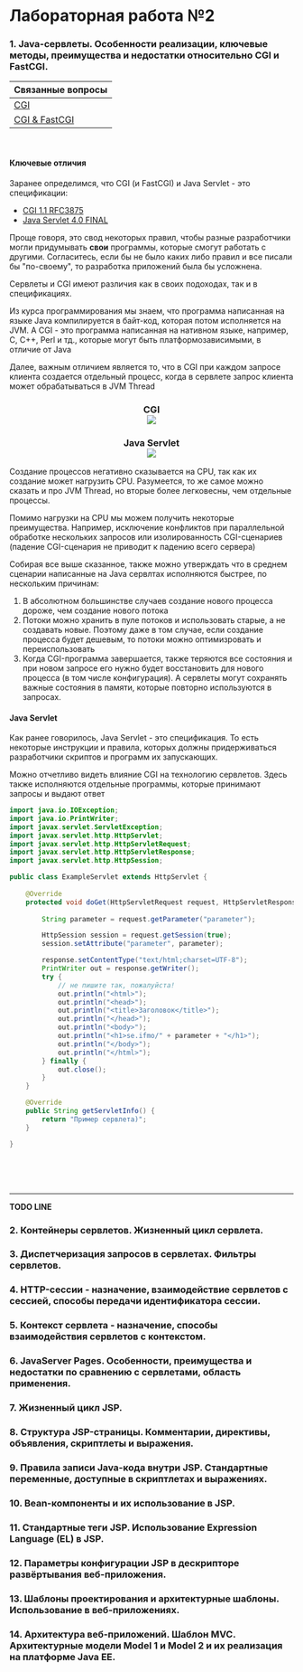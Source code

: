 # Лабораторная работа №2

### 1. Java-сервлеты. Особенности реализации, ключевые методы, преимущества и недостатки относительно CGI и FastCGI.

|Связанные вопросы|
| --- |
|[CGI](https://github.com/AppLoidx/web-development-cheats-1/blob/master/Lab1.md#12-%D1%81%D0%B5%D1%80%D0%B2%D0%B5%D1%80%D0%BD%D1%8B%D0%B5-%D1%81%D1%86%D0%B5%D0%BD%D0%B0%D1%80%D0%B8%D0%B8-cgi---%D0%BE%D0%BF%D1%80%D0%B5%D0%B4%D0%B5%D0%BB%D0%B5%D0%BD%D0%B8%D0%B5-%D0%BD%D0%B0%D0%B7%D0%BD%D0%B0%D1%87%D0%B5%D0%BD%D0%B8%D0%B5-%D0%BA%D0%BB%D1%8E%D1%87%D0%B5%D0%B2%D1%8B%D0%B5-%D0%BE%D1%81%D0%BE%D0%B1%D0%B5%D0%BD%D0%BD%D0%BE%D1%81%D1%82%D0%B8)|
|[CGI & FastCGI](https://github.com/AppLoidx/web-development-cheats-1/blob/master/Lab1.md#13-fastcgi-%D0%B8-cgi)|

<br>

#### Ключевые отличия

Заранее определимся, что CGI (и FastCGI) и Java Servlet - это спецификации:
* [CGI 1.1 RFC3875](https://web.archive.org/web/20090529081353/http://www.ietf.org/rfc/rfc3875.txt)
* [Java Servlet 4.0 FINAL](https://javaee.github.io/servlet-spec/downloads/servlet-4.0/servlet-4_0_FINAL.pdf)

Проще говоря, это свод некоторых правил, чтобы разные разработчики могли придумывать **свои** программы, которые
смогут работать с другими. Согласитесь, если бы не было каких либо правил и все писали бы "по-своему", то разработка 
приложений была бы усложнена.

Сервлеты и CGI имеют различия как в своих подоходах, так и в спецификациях.

Из курса программирования мы знаем, что программа написанная на языке Java компилируется в байт-код, которая
потом исполняется на JVM. А CGI - это программа написанная на нативном языке, например, С, C++, Perl и тд., которые
могут быть платформозависимыми, в отличие от Java

Далее, важным отличием является то, что в CGI при каждом запросе клиента создается отдельный процесс, когда в сервлете
запрос клиента может обрабатываться в JVM Thread

<h3 align=center>CGI<br><img src="https://i.imgur.com/lereWPS.png" /></h3>
<h3 align=center>Java Servlet<br><img src="https://i.imgur.com/YHs5ABH.png" /></h3>

Создание процессов негативно сказывается на CPU, так как их создание может нагрузить CPU. Разумеется, то же самое можно
сказать и про JVM Thread, но вторые более легковесны, чем отдельные процессы.

Помимо нагрузки на CPU мы можем получить некоторые преимущества. Например, исключение конфликтов при параллельной 
обработке нескольких запросов или изолированность CGI-сценариев (падение CGI-сценария не приводит к падению всего сервера)

Собирая все выше сказанное, также можно утверждать что в среднем сценарии написанные на Java сервлтах исполняются быстрее,
по нескольким причинам:
1. В абсолютном большинстве случаев создание нового процесса дороже, чем создание нового потока
2. Потоки можно хранить в пуле потоков и использовать старые, а не создавать новые. Поэтому даже в том
случае, если создание процесса будет дешевым, то потоки можно оптимизровать и переиспользовать
3. Когда CGI-программа завершается, также теряются все состояния и при новом запросе его нужно будет восстановить
для нового процесса (в том числе конфигурация). А сервлеты могут сохранять важные состояния в памяти, которые повторно используются в запросах.

#### Java Servlet
Как ранее говорилось, Java Servlet - это спецификация. То есть некоторые инструкции и правила, которых должны придерживаться
разработчики скриптов и программ их запускающих.

Можно отчетливо видеть влияние CGI на технологию сервлетов. Здесь также исполняются отдельные программы, которые принимают запросы
и выдают ответ

```java
import java.io.IOException;
import java.io.PrintWriter;
import javax.servlet.ServletException;
import javax.servlet.http.HttpServlet;
import javax.servlet.http.HttpServletRequest;
import javax.servlet.http.HttpServletResponse;
import javax.servlet.http.HttpSession;

public class ExampleServlet extends HttpServlet {
   
    @Override
    protected void doGet(HttpServletRequest request, HttpServletResponse response) throws ServletException, IOException {
        
        String parameter = request.getParameter("parameter");

        HttpSession session = request.getSession(true);
        session.setAttribute("parameter", parameter);

        response.setContentType("text/html;charset=UTF-8");
        PrintWriter out = response.getWriter();
        try {
            // не пишите так, пожалуйста!
            out.println("<html>");
            out.println("<head>");
            out.println("<title>Заголовок</title>");
            out.println("</head>");
            out.println("<body>");
            out.println("<h1>se.ifmo/" + parameter + "</h1>");
            out.println("</body>");
            out.println("</html>");
        } finally {
            out.close();
        }
    } 

    @Override
    public String getServletInfo() {
        return "Пример сервлета)";
    }

}
```




<br><br><br>
<hr/>

**TODO LINE**

### 2. Контейнеры сервлетов. Жизненный цикл сервлета.

### 3. Диспетчеризация запросов в сервлетах. Фильтры сервлетов.

### 4. HTTP-сессии - назначение, взаимодействие сервлетов с сессией, способы передачи идентификатора сессии.

### 5. Контекст сервлета - назначение, способы взаимодействия сервлетов с контекстом.

### 6. JavaServer Pages. Особенности, преимущества и недостатки по сравнению с сервлетами, область применения.

### 7. Жизненный цикл JSP.

### 8. Структура JSP-страницы. Комментарии, директивы, объявления, скриптлеты и выражения.

### 9. Правила записи Java-кода внутри JSP. Стандартные переменные, доступные в скриптлетах и выражениях.

### 10. Bean-компоненты и их использование в JSP.

### 11. Стандартные теги JSP. Использование Expression Language (EL) в JSP.

### 12. Параметры конфигурации JSP в дескрипторе развёртывания веб-приложения.

### 13. Шаблоны проектирования и архитектурные шаблоны. Использование в веб-приложениях.

### 14. Архитектура веб-приложений. Шаблон MVC. Архитектурные модели Model 1 и Model 2 и их реализация на платформе Java EE.
